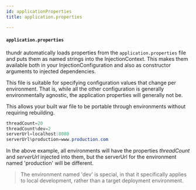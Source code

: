 ```yaml
---
id: applicationProperties
title: application.properties

---
```


#### `application.properties`

thundr automatically loads properties from the `application.properties` file and puts them as named strings into the InjectionContext. This makes them available both in your InjectionConfiguration and also as constructor arguments to injected dependencies.

This file is suitable for specifying configuration values that change per environment. That is, while all the other configuration is generally environmentally agnostic, the application properties will generally not be. 

This allows your built war file to be portable through environments without requiring rebuilding.

```java
threadCount=20
threadCount%dev=2
serverUrl=localhost:8080
serverUrl%production=www.production.com
```

In the above example, all environments will have the properties *threadCount* and *serverUrl* injected into them, but the serverUrl for the environment named 'production' will be different.

> The environment named 'dev' is special, in that it specifically applies to local development, rather than a target deployment environment.
